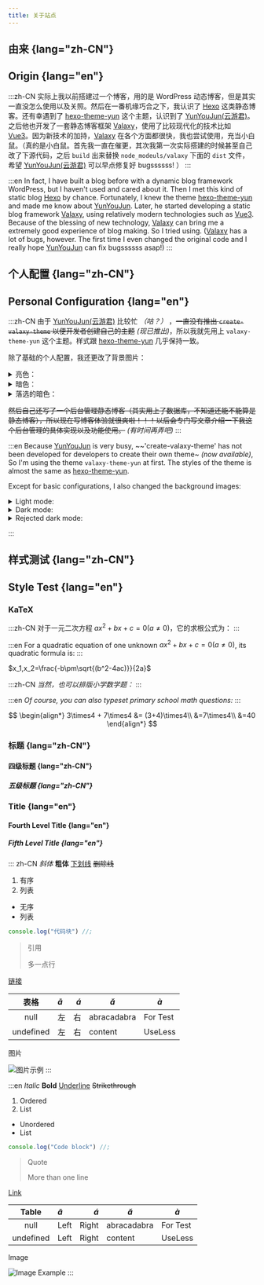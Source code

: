 ```yaml
---
title: 关于站点
---
```


## 由来 {lang="zh-CN"}
## Origin {lang="en"}

:::zh-CN
实际上我以前搭建过一个博客，用的是 WordPress 动态博客，但是其实一直没怎么使用以及关照。然后在一番机缘巧合之下，我认识了 [Hexo](https://hexo.io/) 这类静态博客。还有幸遇到了 [hexo-theme-yun](https://github.com/YunYouJun/hexo-theme-yun) 这个主题，认识到了 [YunYouJun(云游君)](https://github.com/YunYouJun)。之后他也开发了一套静态博客框架 [Valaxy](https://github.com/YunYouJun/valaxy)，使用了比较现代化的技术比如 [Vue3](https://vuejs.org/)。因为新技术的加持，[Valaxy](https://github.com/YunYouJun/valaxy) 在各个方面都很快，我也尝试使用，充当小白鼠。（真的是小白鼠。首先我一直在催更，其次我第一次实际搭建的时候甚至自己改了下源代码，之后 `build` 出来替换 `node_modeuls/valaxy` 下面的 `dist` 文件，希望 [YunYouJun(云游君)](https://github.com/YunYouJun) 可以早点修复好 bugssssss! ）
:::

:::en
In fact, I have built a blog before with a dynamic blog framework WordPress, but I haven't used and cared about it. Then I met this kind of static blog [Hexo](https://hexo.io/) by chance. Fortunately, I knew the theme [hexo-theme-yun](https://github.com/YunYouJun/hexo-theme-yun) and made me know about [YunYouJun](https://github.com/YunYouJun). Later, he started developing a static blog framework [Valaxy](https://github.com/YunYouJun/valaxy), using relatively modern technologies such as [Vue3](https://vuejs.org/). Because of the blessing of new technology, [Valaxy](https://github.com/YunYouJun/valaxy) can bring me a extremely good experience of blog making. So I tried using. ([Valaxy](https://github.com/YunYouJun/valaxy) has a lot of bugs, however. The first time I even changed the original code and I really hope [YunYouJun](https://github.com/YunYouJun) can fix bugssssss asap!)
:::

## 个人配置 {lang="zh-CN"}
## Personal Configuration  {lang="en"}

:::zh-CN
由于 [YunYouJun(云游君)](https://github.com/YunYouJun) 比较忙 *（咕？）* ，~~一直没有推出 `create-valaxy-theme` 以便开发者创建自己的主题~~ *(现已推出)*，所以我就先用上 `valaxy-theme-yun` 这个主题。样式跟 [hexo-theme-yun](https://github.com/YunYouJun/hexo-theme-yun) 几乎保持一致。

除了基础的个人配置，我还更改了背景图片：

<details>
  <summary>亮色：</summary>
  <img src="https://img.rotcool.me/i/2022/12/27/63aacb2de2aa5.jpg" alt="亮色背景图">
</details>

<details>
  <summary>暗色：</summary>
  <img src="https://img.rotcool.me/i/2022/12/27/63aacb32b091a.jpg" alt="暗色背景图">
</details>

<details>
  <summary>落选的暗色：</summary>
  <img src="https://img.rotcool.me/i/2022/12/27/63aacb32b067f.jpg" alt="落选的暗色背景图">
</details>

~~然后自己还写了一个后台管理静态博客（其实用上了数据库，不知道还能不能算是静态博客），所以现在写博客体验就很爽啦！！！以后会专门写文章介绍一下我这个后台管理的具体实现以及功能使用。~~ *(有时间再弄吧)*
:::

:::en
Because [YunYouJun](https://github.com/YunYouJun) is very busy, ~~'create-valaxy-theme' has not been developed for developers to create their own theme~ *(now available)*, So I'm using the theme `valaxy-theme-yun` at first. The styles of the theme is almost the same as [hexo-theme-yun](https://github.com/YunYouJun/hexo-theme-yun).

Except for basic configurations, I also changed the background images:

<details>
  <summary>Light mode:</summary>
  <img src="https://img.rotcool.me/i/2022/12/27/63aacb2de2aa5.jpg" alt="亮色背景图">
</details>

<details>
  <summary>Dark mode:</summary>
  <img src="https://img.rotcool.me/i/2022/12/27/63aacb32b091a.jpg" alt="暗色背景图">
</details>

<details>
  <summary>Rejected dark mode:</summary>
  <img src="https://img.rotcool.me/i/2022/12/27/63aacb32b067f.jpg" alt="落选的暗色背景图">
</details>

:::

## 样式测试 {lang="zh-CN"}
## Style Test {lang="en"}

### KaTeX

:::zh-CN
对于一元二次方程 $ax^2 + bx + c = 0 (a \neq 0)$，它的求根公式为：
:::

:::en
For a quadratic equation of one unknown $ax^2 + bx + c = 0 (a \neq 0)$, its quadratic formula is:
:::

$x_1,x_2=\frac{-b\pm\sqrt{(b^2-4ac)}}{2a}$

:::zh-CN
*当然，也可以排版小学数学题：*
:::

:::en
*Of course, you can also typeset primary school math questions:*
:::

$$
\begin{align*}
3\times4 + 7\times4 &= (3+4)\times4\\
  &=7\times4\\
  &=40
\end{align*}
$$

### 标题 {lang="zh-CN"}
#### 四级标题 {lang="zh-CN"}
##### 五级标题 {lang="zh-CN"}
### Title {lang="en"}
#### Fourth Level Title {lang="en"}
##### Fifth Level Title {lang="en"}

::: zh-CN
*斜体* **粗体** <u>下划线</u> ~~删除线~~

1. 有序
2. 列表

- 无序
- 列表

```javascript
console.log("代码块") //;
```

> 引用
>
> 多一点行

[链接](https://rotcool.me/about/site)

| 表格 | $\bar{a}$ | $\acute{a}$ | $\check{a}$ | $\grave{a}$ |
| :-: | :- | -: | - | - |
| null | 左 | 右 | abracadabra | For Test |
| undefined | 左 | 右 | content | UseLess |

图片

![图片示例](https://img.rotcool.me/i/2022/12/27/63aacb2cb1dd9.png)
:::

:::en
*Italic* **Bold** <u>Underline</u> ~~Strikethrough~~

1. Ordered
2. List

- Unordered
- List

```javascript
console.log("Code block") //;
```

> Quote
>
> More than one line

[Link](https://rotcool.me/about/site)

| Table | $\bar{a}$ | $\acute{a}$ | $\check{a}$ | $\grave{a}$ |
| :-: | :- | -: | - | - |
| null | Left | Right | abracadabra | For Test |
| undefined | Left | Right | content | UseLess |

Image

![Image Example](https://img.rotcool.me/i/2022/12/27/63aacb2cb1dd9.png)
:::
